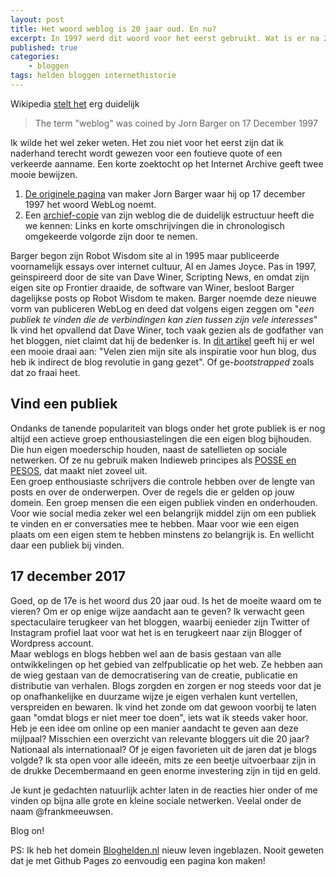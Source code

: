 ```yaml
---
layout: post
title: Het woord weblog is 20 jaar oud. En nu?
excerpt: In 1997 werd dit woord voor het eerst gebruikt. Wat is er na 20 jaar nog van over?
published: true
categories: 
    - bloggen
tags: helden bloggen internethistorie
---
```


Wikipedia [stelt het][1] erg duidelijk

> The term "weblog" was coined by Jorn Barger on 17 December 1997

Ik wilde het wel zeker weten. Het zou niet voor het eerst zijn dat ik naderhand terecht wordt gewezen voor een foutieve quote of een verkeerde aanname. Een korte zoektocht op het Internet Archive geeft twee mooie bewijzen.

1. [De originele pagina][2] van maker Jorn Barger waar hij op 17 december 1997 het woord WebLog noemt. 
2. Een [archief-copie][3] van zijn weblog die de duidelijk estructuur heeft die we kennen: Links en korte omschrijvingen die in chronologisch omgekeerde volgorde zijn door te nemen.

Barger begon zijn Robot Wisdom site al in 1995 maar publiceerde voornamelijk essays over internet cultuur, AI en James Joyce. Pas in 1997, geinspireerd door de site van Dave Winer, Scripting News, en omdat zijn eigen site op Frontier draaide, de software van Winer, besloot Barger dagelijkse posts op Robot Wisdom te maken. Barger noemde deze nieuwe vorm van publiceren WebLog  en deed dat volgens eigen zeggen om "*een publiek te vinden die de verbindingen kan zien tussen zijn vele interesses*"
Ik vind het opvallend dat Dave Winer, toch vaak gezien als de godfather van het bloggen, niet claimt dat hij de bedenker is. In [dit artikel][4] geeft hij er wel een mooie draai aan: "Velen zien mijn site als inspiratie voor hun blog, dus heb ik indirect de blog revolutie in gang gezet". Of ge-_bootstrapped_ zoals dat zo fraai heet.

## Vind een publiek
Ondanks de tanende populariteit van blogs onder het grote publiek is er nog altijd een actieve groep enthousiastelingen die een eigen blog bijhouden. Die hun eigen moederschip houden, naast de satellieten op sociale netwerken. Of ze nu gebruik maken Indieweb principes als [POSSE en PESOS][5], dat maakt niet zoveel uit.   
Een groep enthousiaste schrijvers die controle hebben over de lengte van posts en over de onderwerpen. Over de regels die er gelden op jouw domein. Een groep mensen die een eigen publiek vinden en onderhouden. Voor wie social media zeker wel een belangrijk middel zijn om een publiek te vinden en er conversaties mee te hebben. Maar voor wie een eigen plaats om een eigen stem te hebben minstens zo belangrijk is. En wellicht daar een publiek bij vinden. 

## 17 december 2017
Goed, op de 17e is het woord dus 20 jaar oud. Is het de moeite waard om te vieren? Om er op enige wijze aandacht aan te geven? Ik verwacht geen spectaculaire terugkeer van het bloggen, waarbij eenieder zijn Twitter of Instagram profiel laat voor wat het is en terugkeert naar zijn Blogger of Wordpress account.   
Maar weblogs en blogs hebben wel aan de basis gestaan van alle ontwikkelingen op het gebied van zelfpublicatie op het web. Ze hebben aan de wieg gestaan van de democratisering van de creatie, publicatie en distributie van verhalen. 
Blogs zorgden en zorgen er nog steeds voor dat je op onafhankelijke en duurzame wijze je eigen verhalen kunt vertellen, verspreiden en bewaren. Ik vind het zonde om dat gewoon voorbij te laten gaan "omdat blogs er niet meer toe doen", iets wat ik steeds vaker hoor.   
Heb je een idee om online op een manier aandacht te geven aan deze mijlpaal? Misschien een overzicht van relevante bloggers uit die 20 jaar? Nationaal als internationaal? Of je eigen favorieten uit de jaren dat je blogs volgde? Ik sta open voor alle ideeën, mits ze een beetje uitvoerbaar zijn in de drukke Decembermaand en geen enorme investering zijn in tijd en geld.  

Je kunt je gedachten natuurlijk achter laten in de reacties hier onder of me vinden op bijna alle grote en kleine sociale netwerken. Veelal onder de naam @frankmeeuwsen.

Blog on!

PS: Ik heb het domein [Bloghelden.nl][6] nieuw leven ingeblazen. Nooit geweten dat je met Github Pages zo eenvoudig een pagina kon maken!


[1]:	https://en.wikipedia.org/wiki/Blog#History
[2]:	https://web.archive.org/web/20000817183613/http://www.robotwisdom.com/jorn/internet.html
[3]:	https://web.archive.org/web/19991128034650/http://robotwisdom.com:80/log1997m12.html
[4]:	https://web.archive.org/web/20070325212554/http://www.scripting.com/stories/2007/03/20/theBlogBootstrap.html
[5]:	/POSSE-en-PESOS/
[6]:	http://Bloghelden.nl